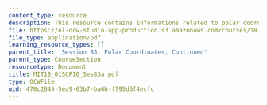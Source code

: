 ```yaml
---
content_type: resource
description: This resource contains informations related to polar coordinates.
file: https://ol-ocw-studio-app-production.s3.amazonaws.com/courses/18-01sc-single-variable-calculus-fall-2010/478c26455ea963b7ba6bf795d6f4ecfc_MIT18_01SCF10_Ses83a.pdf
file_type: application/pdf
learning_resource_types: []
parent_title: 'Session 83: Polar Coordinates, Continued'
parent_type: CourseSection
resourcetype: Document
title: MIT18_01SCF10_Ses83a.pdf
type: OCWFile
uid: 478c2645-5ea9-63b7-ba6b-f795d6f4ecfc
---
```

